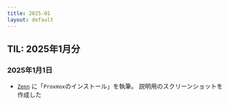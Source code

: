```yaml
---
title: 2025-01
layout: default
---
```


## TIL: 2025年1月分

### 2025年1月1日

- [`Zenn`](https://zenn.dev/atsushifx) に「`Proxmox`のインストール」を執筆。
  説明用のスクリーンショットを作成した
